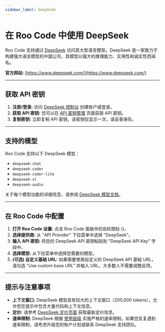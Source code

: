 ```yaml
---
sidebar_label: DeepSeek
---
```


# 在 Roo Code 中使用 DeepSeek

Roo Code 支持通过 [DeepSeek](https://www.deepseek.com/) 访问其大型语言模型。DeepSeek 是一家致力于构建强大语言模型的中国公司，其模型以强大的推理能力、实用性和诚实性而闻名。

**官方网站:** [https://www.deepseek.com/](https://www.deepseek.com/)

---

## 获取 API 密钥

1.  **注册/登录:** 访问 [DeepSeek 控制台](https://platform.deepseek.com/) 创建账户或登录。
2.  **获取 API 密钥:** 您可以在 [API 密钥管理](https://platform.deepseek.com/api-keys) 页面获取 API 密钥。
3.  **复制密钥:** 立即复制 API 密钥，该密钥仅显示一次，请妥善保存。

---

## 支持的模型

Roo Code 支持以下 DeepSeek 模型：

*   `deepseek-chat`
*   `deepseek-coder`
*   `deepseek-coder-lite`
*   `deepseek-vl`
*   `deepseek-audio`

关于每个模型功能的详细信息，请参阅 [DeepSeek 模型文档](https://platform.deepseek.com/model-intro/)。

---

## 在 Roo Code 中配置

1.  **打开 Roo Code 设置:** 点击 Roo Code 面板中的齿轮图标 (<Codicon name="gear" />)。
2.  **选择提供商:** 从 "API Provider" 下拉菜单中选择 "DeepSeek"。
3.  **输入 API 密钥:** 将您的 DeepSeek API 密钥粘贴到 "DeepSeek API Key" 字段中。
4.  **选择模型:** 从下拉菜单中选择您需要的模型。
5.  **(可选) 自定义基础 URL:** 如果需要使用自定义的 DeepSeek API 基础 URL，请勾选 "Use custom base URL" 并输入 URL。大多数人不需要调整此项。

---

## 提示与注意事项

*   **上下文窗口:** DeepSeek 模型具有较大的上下文窗口（200,000 tokens），允许您在提示中包含大量代码和上下文信息。
*   **定价:** 请参考 [DeepSeek 定价页面](https://platform.deepseek.com/pricing) 获取最新定价信息。
*   **速率限制:** DeepSeek 根据 [使用层级](https://platform.deepseek.com/docs/zh-CN/developer-reference/rate-limits) 实施严格的速率限制。如果您反复遇到速率限制，请考虑升级您的账户计划或联系 DeepSeek 支持团队。